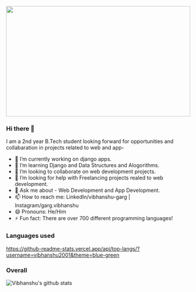 <img src="https://marvel-b1-cdn.bc0a.com/f00000000075552/www.perforce.com/sites/default/files/image/2019-01/image-blog-what-code-quality.jpg" height=300px width=500px >

### Hi there 👋

I am a 2nd year B.Tech student looking forward for opportunities and collabaration in projects related to web and app-

- 🔭 I’m currently working on django apps.
- 🌱 I’m learning Django and Data Structures and Alogorithms.
- 👯 I’m looking to collaborate on web development projects.
- 🤔 I’m looking for help with Freelancing projects realed to web development.
- 💬 Ask me about - Web Development and App Development.
- 📫 How to reach me: LinkedIn/vibhanshu-garg | Instagram/garg.vibhanshu
- 😄 Pronouns: He/Him
- ⚡ Fun fact:  There are over 700 different programming languages! 

### Languages used
https://github-readme-stats.vercel.app/api/top-langs/?username=vibhanshu2001&theme=blue-green

### Overall
![Vibhanshu's github stats](https://github-readme-stats.vercel.app/api?username=vibhanshu2001)



